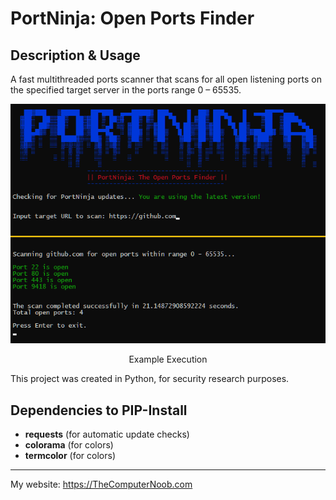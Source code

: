 # PortNinja: Open Ports Finder

## Description & Usage
A fast multithreaded ports scanner that scans for all open listening ports on the specified target server in the ports range 0 – 65535.

<div align="center">
<img src="https://raw.githubusercontent.com/SHUR1K-N/PortNinja-Open-Ports-Finder/master/Images/Example.png" >
<p>Example Execution</p>
</div>

This project was created in Python, for security research purposes.

## Dependencies to PIP-Install
- **requests** (for automatic update checks)
- **colorama** (for colors)
- **termcolor** (for colors)

------------

My website: https://TheComputerNoob.com
